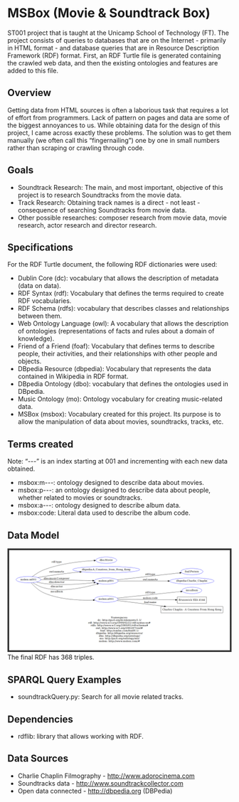 # MSBox (Movie & Soundtrack Box)
ST001 project that is taught at the Unicamp School of Technology (FT). The project consists of queries to databases that are on the Internet - primarily in HTML format - and database queries that are in Resource Description Framework (RDF) format. First, an RDF Turtle file is generated containing the crawled web data, and then the existing ontologies and features are added to this file.

## Overview
Getting data from HTML sources is often a laborious task that requires a lot of effort from programmers. Lack of pattern on pages and data are some of the biggest annoyances to us.
While obtaining data for the design of this project, I came across exactly these problems. The solution was to get them manually (we often call this “fingernailing”) one by one in small numbers rather than scraping or crawling through code.

## Goals
- Soundtrack Research: The main, and most important, objective of this project is to research Soundtracks from the movie data.
- Track Research: Obtaining track names is a direct - not least - consequence of searching Soundtracks from movie data.
- Other possible researches: composer research from movie data, movie research, actor research and director research.

## Specifications
For the RDF Turtle document, the following RDF dictionaries were used:
- Dublin Core (dc): vocabulary that allows the description of metadata (data on data).
- RDF Syntax (rdf): Vocabulary that defines the terms required to create RDF vocabularies.
- RDF Schema (rdfs): vocabulary that describes classes and relationships between them.
- Web Ontology Language (owl): A vocabulary that allows the description of ontologies (representations of facts and rules about a domain of knowledge).
- Friend of a Friend (foaf): Vocabulary that defines terms to describe people, their activities, and their relationships with other people and objects.
- DBpedia Resource (dbpedia): Vocabulary that represents the data contained in Wikipedia in RDF format.
- DBpedia Ontology (dbo): vocabulary that defines the ontologies used in DBpedia.
- Music Ontology (mo): Ontology vocabulary for creating music-related data.
- MSBox (msbox): Vocabulary created for this project. Its purpose is to allow the manipulation of data about movies, soundtracks, tracks, etc.

## Terms created
Note: “---” is an index starting at 001 and incrementing with each new data obtained.
- msbox:m---: ontology designed to describe data about movies.
- msbox:p---: an ontology designed to describe data about people, whether related to movies or soundtracks.
- msbox:a---: ontology designed to describe album data.
- msbox:code: Literal data used to describe the album code.

## Data Model
![](datamodel.png)
The final RDF has 368 triples.

## SPARQL Query Examples
- soundtrackQuery.py: Search for all movie related tracks.

## Dependencies
- rdflib: library that allows working with RDF.

## Data Sources
- Charlie Chaplin Filmography - http://www.adorocinema.com
- Soundtracks data - http://www.soundtrackcollector.com
- Open data connected - http://dbpedia.org (DBPedia)

